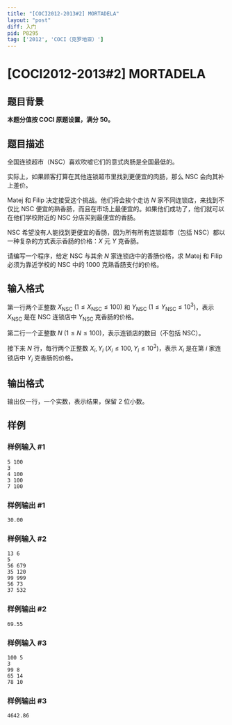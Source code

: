 ```yaml
---
title: "[COCI2012-2013#2] MORTADELA"
layout: "post"
diff: 入门
pid: P8295
tag: ['2012', 'COCI（克罗地亚）']
---
```

# [COCI2012-2013#2] MORTADELA
## 题目背景

**本题分值按 COCI 原题设置，满分 $50$。**
## 题目描述

全国连锁超市（NSC）喜欢吹嘘它们的意式肉肠是全国最低的。

实际上，如果顾客打算在其他连锁超市里找到更便宜的肉肠，那么 NSC 会向其补上差价。

Matej 和 Filip 决定接受这个挑战。他们将会挨个走访 $N$ 家不同连锁店，来找到不仅比 NSC 便宜的熟香肠，而且在市场上最便宜的。如果他们成功了，他们就可以在他们学校附近的 NSC 分店买到最便宜的香肠。

NSC 希望没有人能找到更便宜的香肠，因为所有所有连锁超市（包括 NSC）都以一种复杂的方式表示香肠的价格：$X$ 元 $Y$ 克香肠。

请编写一个程序，给定 NSC 与其余 $N$ 家连锁店中的香肠价格，求 Matej 和 Filip 必须为靠近学校的 NSC 中的 $1000$ 克熟香肠支付的价格。
## 输入格式

第一行两个正整数 $X_{\textrm{NSC}}\ (1\le X_{\textrm{NSC}} \le 100)$ 和 $Y_{\textrm{NSC}}\ (1\le Y_{\textrm{NSC}} \le 10^3)$，表示 $X_{\textrm{NSC}}$ 是在 NSC 连锁店中 $Y_{\textrm{NSC}}$ 克香肠的价格。

第二行一个正整数 $N\ (1\le N\le 100)$，表示连锁店的数目（不包括 NSC）。

接下来 $N$ 行，每行两个正整数 $X_i,Y_i\ (X_i\le 100, Y_i\le 10^3)$，表示 $X_i$ 是在第 $i$ 家连锁店中 $Y_i$ 克香肠的价格。



## 输出格式

输出仅一行，一个实数，表示结果，保留 $2$ 位小数。
## 样例

### 样例输入 #1
```
5 100
3
4 100
3 100
7 100
```
### 样例输出 #1
```
30.00
```
### 样例输入 #2
```
13 6
5
56 679
35 120
99 999
56 73
37 532
```
### 样例输出 #2
```
69.55
```
### 样例输入 #3
```
100 5
3
99 8
65 14
78 10
```
### 样例输出 #3
```
4642.86
```
